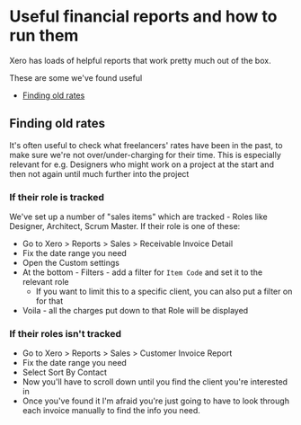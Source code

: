 # Useful financial reports and how to run them

Xero has loads of helpful reports that work pretty much out of the box.

These are some we've found useful 

* [Finding old rates](#finding-old-rates)

## Finding old rates

It's often useful to check what freelancers' rates have been in the past, to make sure we're not over/under-charging for their time. This is especially relevant for e.g. Designers who might work on a project at the start and then not again until much further into the project

### If their role is tracked

We've set up a number of "sales items" which are tracked - Roles like Designer, Architect, Scrum Master. If their role is one of these:

* Go to Xero > Reports > Sales > Receivable Invoice Detail
* Fix the date range you need
* Open the Custom settings
* At the bottom - Filters - add a filter for `Item Code` and set it to the relevant role
  * If you want to limit this to a specific client, you can also put a filter on for that
* Voila - all the charges put down to that Role will be displayed 

### If their roles isn't tracked

* Go to Xero > Reports > Sales > Customer Invoice Report
* Fix the date range you need
* Select Sort By Contact
* Now you'll have to scroll down until you find the client you're interested in
* Once you've found it I'm afraid you're just going to have to look through each invoice manually to find the info you need.
